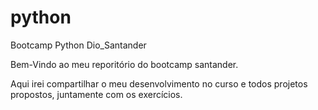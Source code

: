 # python

Bootcamp Python Dio_Santander

Bem-Vindo ao meu reporitório do bootcamp santander.

Aqui irei compartilhar o meu desenvolvimento no curso e todos projetos propostos, juntamente com os exercícios.
